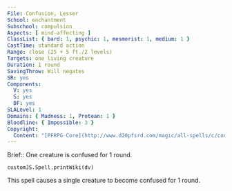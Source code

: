 ```yaml
---
File: Confusion, Lesser
School: enchantment
Subschool: compulsion
Aspects: [ mind-affecting ]
ClassList: { bard: 1, psychic: 1, mesmerist: 1, medium: 1 }
CastTime: standard action
Range: close (25 + 5 ft./2 levels)
Targets: one living creature
Duration: 1 round
SavingThrow: Will negates
SR: yes
Components:
  V: yes
  S: yes
  DF: yes
SLALevel: 1
Domains: { Madness: 1, Protean: 1 }
Bloodline: { Impossible: 3 }
Copyright:
  Content: "[PFRPG Core](http://www.d20pfsrd.com/magic/all-spells/c/confusion)"
---
```

Brief:: One creature is confused for 1 round.

```dataviewjs
customJS.Spell.printWiki(dv)
```

This spell causes a single creature to become confused for 1 round.
